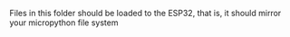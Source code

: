 Files in this folder should be loaded to the ESP32, that is, it should mirror your micropython file system